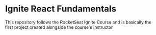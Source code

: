 #  Ignite React Fundamentals
This repository follows the RocketSeat Ignite Course and is basically the first project created alongside the course's instructor
